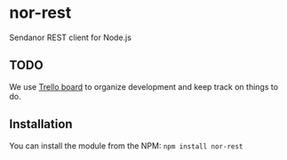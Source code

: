 nor-rest
========

Sendanor REST client for Node.js

TODO
----

We use [Trello board](//trello.com/b/S5OjdCyH/nor-rest) to organize development and keep track on things to do.

Installation
------------

You can install the module from the NPM: `npm install nor-rest`

